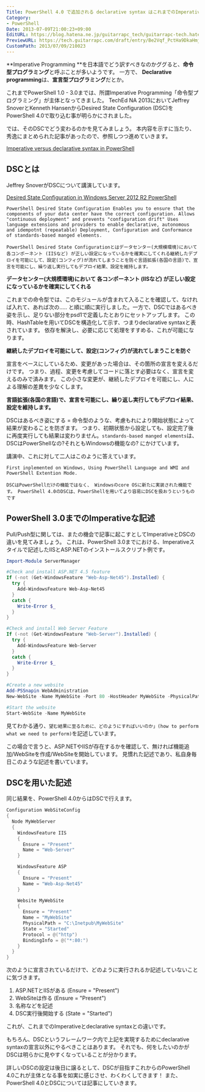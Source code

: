 ```yaml
---
Title: PowerShell 4.0 で追加される declarative syntax はこれまでのImperativeとどう違うのか
Category:
- PowerShell
Date: 2013-07-09T21:00:23+09:00
EditURL: https://blog.hatena.ne.jp/guitarrapc_tech/guitarrapc-tech.hatenablog.com/atom/entry/6802418398340941467
PreviewURL: https://tech.guitarrapc.com/draft/entry/Be2Vqf_PctHa9DkaHmj76KBtlrg
CustomPath: 2013/07/09/210023
---
```


<!--
Date: 2013-07-09T21:00:23+09:00
URL: https://tech.guitarrapc.com/entry/2013/07/09/210023
-->

**Imperative Programming **を日本語でどう訳すべきなのかググると、**命令型プログラミング**と呼ぶことが多いようです。
一方で、 **Declarative programming**は、**宣言型プログラミング**だとか。

これまでPowerShell 1.0 - 3.0までは、所謂Imperative Programming「命令型プログラミング」が主体となってきました。
TechEd NA 2013においてJeffrey SnoverとKenneth HansenからDesired State Configuration (DSC)をPowerShell 4.0で取り込む事が明らかにされました。

では、そのDSCでどう変わるのかを見てみましょう。 本内容を示すに当たり、秀逸にまとめられた記事があったので、参照しつつ進めていきます。

[Imperative versus declarative syntax in PowerShell](http://www.powershellmagazine.com/2013/07/05/imperative-versus-declarative-syntax-in-powershell)

## DSCとは

Jeffrey SnoverがDSCについて講演しています。

[Desired State Configuration in Windows Server 2012 R2 PowerShell](http://channel9.msdn.com/Events/TechEd/NorthAmerica/2013/MDC-B302#fbid=fgS-kYaoqSg)

```
PowerShell Desired State Configuration Enables you to ensure that the components of your data center have the correct configuration. Allows "continuous deployment" and prevents "configuration drift" Uses language extensions and providers to enable declarative, autonomous and idempotnt (repeatable) Deployment, Configuration and Conformance of standards-based manged elements.

PowerShell Desired State Configurationとはデータセンター(大規模環境)において各コンポーネント (IISなど) が正しい設定になっているかを確実にしてくれる継続したデプロイを可能にして、設定(コンフィグ)が流れてしまうことを防ぐ言語拡張(各国の言語)で、宣言を可能にし、繰り返し実行してもデプロイ結果、設定を維持します。
```

**データセンター(大規模環境)において 各コンポーネント (IISなど) が正しい設定になっているかを確実にしてくれる**

これまでの命令型では、このモジュールが含まれて入ることを確認して、なければ入れて、あれば次の..... と順に順に実行しました。一方で、DSCではあるべき姿を示し、足りない部分をpsd1で定義したとおりにセットアップします。
この時、HashTableを用いてDSCを構造化して示す、つまりdeclarative syntaxと表されています。
依存を解決し、必要に応じて処理をすすめる、これが可能になります。

**継続したデプロイを可能にして、設定(コンフィグ)が流れてしまうことを防ぐ**

宣言をベースにしているため、変更があった場合は、その箇所の宣言を変えるだけです。 つまり、過程、変更を考慮してコードに落とす必要はなく、宣言を変えるのみで済みます。
この小さな変更が、継続したデプロイを可能にし、人による理解の差異を少なくします。

**言語拡張(各国の言語)で、宣言を可能にし、繰り返し実行してもデプロイ結果、設定を維持します。**

DSCはあるべき姿にする = 命令型のような、考慮もれにより開始状態によって結果が変わることを防ぎます。 つまり、初期状態から設定しても、設定完了後に再度実行しても結果は変わりません。`standards-based manged elements`は、DSCはPowerShellなの?それともWindowsの機能なの? にかけています。

講演中、これに対して二人はこのように答えています。

```
First inplemented on Windows, Using PowerShell Language and WMI and PowerShell Extention Mode.

DSCはPowerShellだけの機能ではなく、 Windowsのcore OSに新たに実装された機能です。 PowerShell 4.0のDSCは、PowerShellを用いてより容易にDSCを扱おうというものです
```

## PowerShell 3.0までのImperativeな記述

Pull/Push型に関しては、またの機会で記事に起こすとしてImperativeとDSCの違いを見てみましょう。
これは、PowerShell 3.0までにおける、Imperativeスタイルで記述したIISとASP.NETのインストールスクリプト例です。

```ps1
Import-Module ServerManager

#Check and install ASP.NET 4.5 feature
If (-not (Get-WindowsFeature "Web-Asp-Net45").Installed) {
  try {
    Add-WindowsFeature Web-Asp-Net45
  }
  catch {
    Write-Error $_
  }
}

#Check and install Web Server Feature
If (-not (Get-WindowsFeature "Web-Server").Installed) {
  try {
    Add-WindowsFeature Web-Server
  }
  catch {
    Write-Error $_
  }
}

#Create a new website
Add-PSSnapin WebAdministration
New-WebSite -Name MyWebSite -Port 80 -HostHeader MyWebSite -PhysicalPath "$env:systemdrive\inetpub\MyWebSite"

#Start the website
Start-WebSite -Name MyWebSite
```

見てわかる通り、`望む結果に至るために、どのようにすればいいのか」(how to perform what we need to perform)`を記述しています。

この場合で言うと、ASP.NETやIISが存在するかを確認して、無ければ機能追加/WebSiteを作成/WebSiteを開始しています。
見慣れた記述であり、私自身毎日このような記述を書いています。

## DSCを用いた記述

同じ結果を、PowerShell 4.0からはDSCで行えます。

```ps1
Configuration WebSiteConfig
{
  Node MyWebServer
  {
    WindowsFeature IIS
    {
      Ensure = "Present"
      Name = "Web-Server"
    }

    WindowsFeature ASP
    {
      Ensure = "Present"
      Name = "Web-Asp-Net45"
    }

    Website MyWebSite
    {
      Ensure = "Present"
      Name = "MyWebSite"
      PhysicalPath = "C:\Inetpub\MyWebSite"
      State = "Started"
      Protocol = @("http")
      BindingInfo = @("*:80:")
    }
  }
}
```

次のように宣言されているだけで、どのように実行されるか記述していないことに気づきます。

1. ASP.NETとIISがある (Ensure = "Present")
2. WebSiteは作る (Ensure = "Present")
3. 名称などを記述
4. DSC実行後開始する (State = "Started")

これが、これまでのImperativeとdeclarative syntaxとの違いです。

もちろん、DSCというフレームワーク内で上記を実現するためにdeclarative syntaxの宣言以外にやるべきことはあります。
それでも、何をしたいのかがDSCは明らかに見やすくなっていることが分かります。

詳しいDSCの設定は後日に譲るとして、DSCが目指すこれからのPowerShell 4.0これが主体となる事を如実に感じさせ、わくわくしてきます！
また、PowerShell 4.0とDSCについては記事にしていきます。
